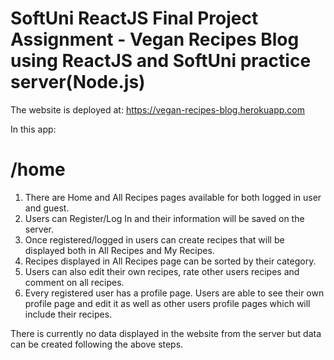 # SoftUni ReactJS Final Project Assignment - Vegan Recipes Blog using ReactJS and SoftUni practice server(Node.js)

The website is deployed at: https://vegan-recipes-blog.herokuapp.com

In this app: 

# /home 

1. There are Home and All Recipes pages available for both logged in user and guest. 
2. Users can Register/Log In and their information will be saved on the server.
3. Once registered/logged in users can create recipes that will be displayed both in All Recipes and My Recipes.
5. Recipes displayed in All Recipes page can be sorted by their category.  
6. Users can also edit their own recipes, rate other users recipes and comment on all recipes. 
7. Every registered user has a profile page. 
Users are able to see their own profile page and edit it as well as other users profile pages which will include their recipes. 

There is currently no data displayed in the website from the server but data can be created following the above steps.  

 
